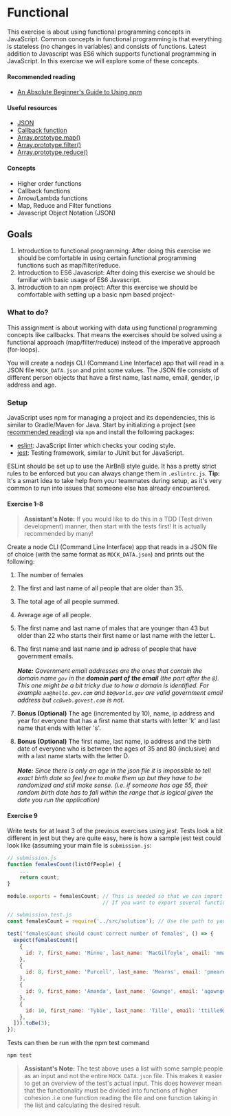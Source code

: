 # Functional
This exercise is about using functional programming concepts in JavaScript. Common concepts in functional programming is
 that everything is stateless (no changes in variables) and consists of functions. Latest addition to Javascript was ES6
 which supports functional programming in JavaScript. In this exercise we will explore some of these concepts.

#### Recommended reading
- [An Absolute Beginner's Guide to Using npm](https://nodesource.com/blog/an-absolute-beginners-guide-to-using-npm/)

#### Useful resources
- [JSON](https://www.json.org/json-en.html)
- [Callback function](https://developer.mozilla.org/en-US/docs/Glossary/Callback_function)
- [Array.prototype.map()](https://developer.mozilla.org/en-US/docs/Web/JavaScript/Reference/Global_Objects/Array/map)
- [Array.prototype.filter()](https://developer.mozilla.org/en-US/docs/Web/JavaScript/Reference/Global_Objects/Array/filter)
- [Array.prototype.reduce()](https://developer.mozilla.org/en-US/docs/Web/JavaScript/Reference/Global_Objects/Array/reduce)

#### Concepts
- Higher order functions
- Callback functions
- Arrow/Lambda functions
- Map, Reduce and Filter functions
- Javascript Object Notation (JSON)

## Goals
1. Introduction to functional programming:​ After doing this exercise we should be comfortable in using certain
functional programming functions such as map/filter/reduce.
2. Introduction to ES6 Javascript:​ After doing this exercise we should be familiar with basic usage of ES6 Javascript.
3. Introduction to an npm project: After this exercise we should be comfortable with setting up a basic npm based project-

### What to do?
This assignment is about working with data using functional programming concepts like callbacks. That means the exercises should
be solved using a functional approach (map/filter/reduce) instead of the imperative approach (for-loops).

You will create a nodejs CLI (Command Line Interface) app that will read in a JSON file `MOCK_DATA.json` and print some values. The JSON file consists of different person objects that have a first name, last name, email, gender, ip address and age.
 
### Setup
JavaScript uses npm for managing a project and its dependencies, this is similar to Gradle/Maven for Java.
Start by initializing a project (see [recommended reading](#recommended-reading)) via `npm` and install the following packages:
- [eslint](https://eslint.org/): JavaScript linter which checks your coding style.
- [jest](https://jestjs.io/): Testing framework, similar to JUnit but for JavaScript.

ESLint should be set up to use the AirBnB style guide. It has a pretty strict rules to be enforced but you can always
change them in `.eslintrc.js`. **Tip:** It's a smart idea to take help from your teammates during setup, as it's very common to
run into issues that someone else has already encountered.
 
#### Exercise 1–8
> **Assistant's Note:** If you would like to do this in a TDD (Test driven development)
> manner, then start with the tests first! It is actually recommended by many!

Create a node CLI (Command Line Interface) app that reads in a JSON file of choice (with the same format as `MOCK_DATA.json`) and prints out the following:
1. The number of females
2. The first and last name of all people that are older than 35.
3. The total age of all people summed.

4. Average age of all people.
5. The first name and last name of males that are younger than 43 but older than 22 who starts their first name or last name with the letter L.
6. The first name and last name and ip adress of people that have government emails.<br/><br/>_**Note:** Government email addresses are the ones that contain the domain name `gov` in the **domain part of the email** (the part after the `@`). This one might be a bit tricky due to how a domain is identified. For example `aa@hello.gov.com` and `bb@world.gov` are valid government email address but `cc@web.govest.com` is not._

7. **Bonus (Optional)** The age (incremented by 10), name, ip address and year for everyone that has a first name that starts with letter 'k' and last name that ends with letter 's'. 
8. **Bonus (Optional)** The first name, last name, ip address and the birth date of everyone who is between the ages of 35 and 80 (inclusive) and with a last name starts with the letter D.<br/><br/>_**Note:** Since there is only an age in the json file it is impossible to tell exact birth date so feel free to make them up but they have to be randomized and still make sense. (i.e. if someone has age 55, their random birth date has to fall within the range that is logical given the date you run the application)_


#### Exercise 9
Write tests for at least 3 of the previous exercises using _jest_. Tests look a bit different in jest but they are quite easy,
here is how a sample jest test could look like (assuming your main file is `submission.js`:
```javascript
// submission.js
function femalesCount(listOfPeople) {
    ...
    return count;
}

module.exports = femalesCount; // This is needed so that we can import it in another file
                               // If you want to export several functions, put them all inside an object and export the object
```
```javascript
// submission.test.js
const femalesCount = require('../src/solution'); // Use the path to your submission file

test('femalesCount should count correct number of females', () => {
  expect(femalesCount([
    {
      id: 7, first_name: 'Minne', last_name: 'MacGilfoyle', email: 'mmacgilfoyle6@amazon.co.jp', gender: 'Female', ip_address: '12.246.212.112', age: 54,
    },
    {
      id: 8, first_name: 'Purcell', last_name: 'Mearns', email: 'pmearns7@chicagotribune.com', gender: 'Male', ip_address: '60.16.88.134', age: 24,
    },
    {
      id: 9, first_name: 'Amanda', last_name: 'Gownge', email: 'agownge8@t.co', gender: 'Female', ip_address: '246.160.41.135', age: 95,
    },
    {
      id: 10, first_name: 'Tybie', last_name: 'Tille', email: 'ttille9@cargocollective.com', gender: 'Female', ip_address: '82.56.248.7', age: 30,
    },
  ])).toBe(3);
});

```
Tests can then be run with the npm test command
```bash
npm test
```
> **Assistant's Note:**
> The test above uses a list with some sample people as an input and not the entire `MOCK_DATA.json` file. This makes it easier to get an overview of
> the test's actual input. This does however mean that the functionality must be divided into functions of higher cohesion
> .i.e one function reading the file and one function taking in the list and calculating the desired result.

###
